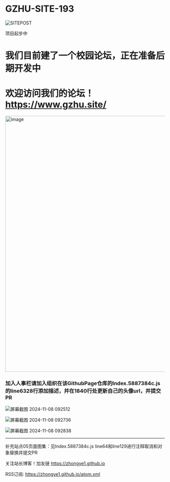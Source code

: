 # GZHU-SITE-193

![SITEPOST](https://free-img.400040.xyz/4/2024/11/08/672d6814126cd.jpg)

项目起步中

# 我们目前建了一个校园论坛，正在准备后期开发中
# 欢迎访问我们的论坛！ https://www.gzhu.site/

<img width="807" alt="image" src="https://github.com/user-attachments/assets/f328c71c-fd6d-483e-889d-53127e2fe3cc" />


### 加入人事栏请加入组织在该GithubPage仓库的Index.5887384c.js的line6328行添加描述，并在1840行处更新自己的头像url，并提交PR

![屏幕截图 2024-11-08 092512](https://free-img.400040.xyz/4/2024/11/08/672d691cb7fa8.jpg)

![屏幕截图 2024-11-08 092736](https://free-img.400040.xyz/4/2024/11/08/672d691cc4bf1.jpg)

![屏幕截图 2024-11-08 092838](https://free-img.400040.xyz/4/2024/11/08/672d6956836cc.jpg)



---

补充站点05页面图集：见Index.5887384c.js line64和line129进行注释取消和对象替换并提交PR





关注站长博客！加友链 https://zhongye1.github.io

RSS订阅: https://zhongye1.github.io/atom.xml
